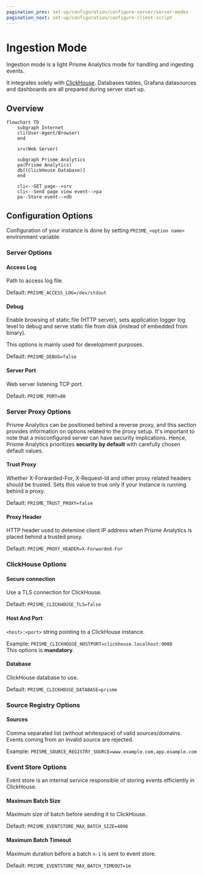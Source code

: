 ```yaml
---
pagination_prev: set-up/configuration/configure-server/server-modes
pagination_next: set-up/configuration/configure-client-script
---
```


# Ingestion Mode

Ingestion mode is a light Prisme Analytics mode for handling and ingesting events.

It integrates solely with [ClickHouse](https://clickhouse.com). Databases tables,
Grafana datasources and dashboards are all prepared during server start up.

## Overview

```mermaid
flowchart TD
    subgraph Internet
    cli(User-Agent/Browser)
    end

    srv(Web Server)

    subgraph Prisme Analytics
    pa(Prisme Analytics)
    db[(ClickHouse Database)]
    end

    cli<--GET page-->srv
    cli<--Send page view event-->pa
    pa--Store event-->db
```

## Configuration Options

Configuration of your instance is done by setting `PRISME_<option name>`
environment variable.

### Server Options

#### Access Log

Path to access log file.

Default: `PRISME_ACCESS_LOG=/dev/stdout`

#### Debug

Enable browsing of static file (HTTP server), sets application logger log level
to debug and serve static file from disk (instead of embedded from binary).

This options is mainly used for development purposes.

Default: `PRISME_DEBUG=false`

#### Server Port

Web server listening TCP port.

Default: `PRISME_PORT=80`

### Server Proxy Options

Prisme Analytics can be positioned behind a reverse proxy, and this section
provides information on options related to the proxy setup. It's important to
note that a misconfigured server can have security implications. Hence, Prisme
Analytics prioritizes **security by default** with carefully chosen default values.

#### Trust Proxy

Whether X-Forwarded-For, X-Request-Id and other proxy related headers should be
trusted. Sets this value to true only if your instance is running behind a proxy.

Default: `PRISME_TRUST_PROXY=false`

#### Proxy Header

HTTP header used to detemine client IP address when Prisme Analytics is placed
behind a trusted proxy.

Default: `PRISME_PROXY_HEADER=X-Forwarded-For`

### ClickHouse Options

#### Secure connection

Use a TLS connection for ClickHouse.

Default: `PRISME_CLICKHOUSE_TLS=false`

#### Host And Port

`<host>:<port>` string pointing to a ClickHouse instance.

Example: `PRISME_CLICKHOUSE_HOSTPORT=clickhouse.localhost:9000`  
This options is **mandatory**.

#### Database

ClickHouse database to use.

Default: `PRISME_CLICKHOUSE_DATABASE=prisme`

### Source Registry Options

#### Sources

Comma separated list (without whitespace) of valid sources/domains. Events coming
from an invalid source are rejected.

Example: `PRISME_SOURCE_REGISTRY_SOURCE=www.example.com,app.example.com`

### Event Store Options

Event store is an internal service responsible of storing events efficiently in
ClickHouse.

#### Maximum Batch Size

Maximum size of batch before sending it to ClickHouse.

Default: `PRISME_EVENTSTORE_MAX_BATCH_SIZE=4096`

#### Maximum Batch Timeout

Maximum duration before a batch `n-1` is sent to event store.

Default: `PRISME_EVENTSTORE_MAX_BATCH_TIMEOUT=1m`


